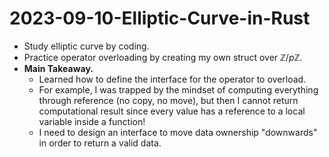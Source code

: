 # 2023-09-10-Elliptic-Curve-in-Rust
- Study elliptic curve by coding.
- Practice operator overloading by creating my own struct over $\mathbb Z/p\mathbb Z$.
- **Main Takeaway.** 
  - Learned how to define the interface for the operator to overload. 
  - For example, I was trapped by the mindset of computing everything through reference (no copy, no move), but then I cannot return computational result since every value has a reference to a local variable inside a function! 
  - I need to design an interface to move data ownership "downwards" in order to return a valid data.
